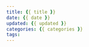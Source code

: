 ```yaml
---
title: {{ title }}
date: {{ date }}
updated: {{ updated }}
categories: {{ categories }}
tags:
---
```

